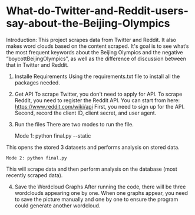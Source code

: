 # What-do-Twitter-and-Reddit-users-say-about-the-Beijing-Olympics
Introduction:
This project scrapes data from Twitter and Reddit. It also makes word clouds based on the content scraped. It's goal is to see what’s the most frequent keywords about the Beijing Olympics and the negative  “boycottBeijingOlympics”, as well as the difference of discussion between that in Twitter and  Reddit.


1. Installe Requirements
Using the requirements.txt file to install all the packages needed.

2. Get API
To scrape Twitter, you don't need to apply for API.
To scrape Reddit, you need to register the Reddit API. You can start from here:
https://www.reddit.com/wiki/api
First, you need to sign up for the API.
Second, record the client ID, client secret, and user agent.

3. Run the files
There are two modes to run the file.
	
	Mode 1: python final.py --static 

This opens the stored 3 datasets and performs analysis on stored 
data.

	Mode 2: python final.py 

This will scrape data and then perform analysis on the database (most recently scraped data).

4. Save the Wordcloud Graphs
After running the code, there will be three wordclouds appearing one by one. When one graphs appear, you need to save the picture manually and one by one to ensure the program could generate another wordcloud.

